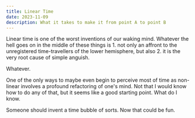```yaml
---
title: Linear Time
date: 2023-11-09
description: What it takes to make it from point A to point B
---
```

Linear time is one of the worst inventions of our waking mind. Whatever the hell goes on in the middle of these things is 1. not only an affront to the unregistered time-travellers of the lower hemisphere, but also 2. it is the very root cause of simple anguish.

Whatever.

One of the only ways to maybe even begin to perceive most of time as non-linear involves a profound refactoring of one's mind. Not that I would know how to do any of that, but it seems like a good starting point. What do I know.

Someone should invent a time bubble of sorts. Now that could be fun.
